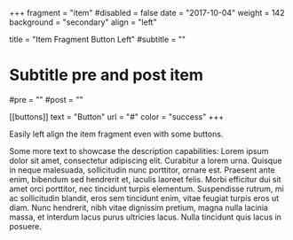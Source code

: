 +++
fragment = "item"
#disabled = false
date = "2017-10-04"
weight = 142
background = "secondary"
align = "left"

title = "Item Fragment Button Left"
#subtitle = ""

# Subtitle pre and post item
#pre = ""
#post = ""

[[buttons]]
  text = "Button"
  url = "#"
  color = "success"
+++

Easily left align the item fragment even with some buttons.

Some more text to showcase the description capabilities:
Lorem ipsum dolor sit amet, consectetur adipiscing elit.
Curabitur a lorem urna.
Quisque in neque malesuada, sollicitudin nunc porttitor, ornare est.
Praesent ante enim, bibendum sed hendrerit et, iaculis laoreet felis.
Morbi efficitur dui sit amet orci porttitor, nec tincidunt turpis elementum.
Suspendisse rutrum, mi ac sollicitudin blandit, eros sem tincidunt enim, vitae feugiat turpis eros ut diam.
Nunc hendrerit, nibh vitae dignissim pretium, magna nulla lacinia massa, et interdum lacus purus ultricies lacus.
Nulla tincidunt quis lacus in posuere.
